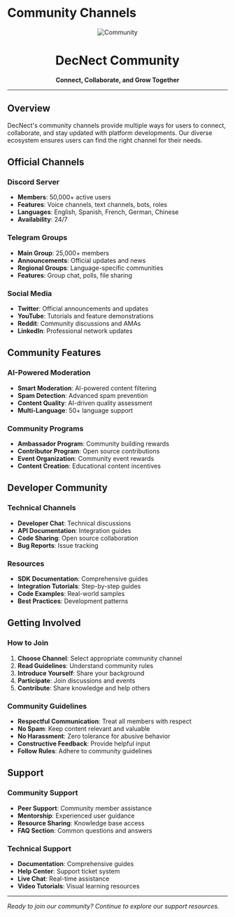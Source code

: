 # Community Channels

<div align="center">

![Community](https://via.placeholder.com/400x200/1a1a1a/ffffff?text=Community)

# DecNect Community

**Connect, Collaborate, and Grow Together**

</div>

---

## Overview

DecNect's community channels provide multiple ways for users to connect, collaborate, and stay updated with platform developments. Our diverse ecosystem ensures users can find the right channel for their needs.

## Official Channels

### Discord Server
- **Members**: 50,000+ active users
- **Features**: Voice channels, text channels, bots, roles
- **Languages**: English, Spanish, French, German, Chinese
- **Availability**: 24/7

### Telegram Groups
- **Main Group**: 25,000+ members
- **Announcements**: Official updates and news
- **Regional Groups**: Language-specific communities
- **Features**: Group chat, polls, file sharing

### Social Media
- **Twitter**: Official announcements and updates
- **YouTube**: Tutorials and feature demonstrations
- **Reddit**: Community discussions and AMAs
- **LinkedIn**: Professional network updates

## Community Features

### AI-Powered Moderation
- **Smart Moderation**: AI-powered content filtering
- **Spam Detection**: Advanced spam prevention
- **Content Quality**: AI-driven quality assessment
- **Multi-Language**: 50+ language support

### Community Programs
- **Ambassador Program**: Community building rewards
- **Contributor Program**: Open source contributions
- **Event Organization**: Community event rewards
- **Content Creation**: Educational content incentives

## Developer Community

### Technical Channels
- **Developer Chat**: Technical discussions
- **API Documentation**: Integration guides
- **Code Sharing**: Open source collaboration
- **Bug Reports**: Issue tracking

### Resources
- **SDK Documentation**: Comprehensive guides
- **Integration Tutorials**: Step-by-step guides
- **Code Examples**: Real-world samples
- **Best Practices**: Development patterns

## Getting Involved

### How to Join
1. **Choose Channel**: Select appropriate community channel
2. **Read Guidelines**: Understand community rules
3. **Introduce Yourself**: Share your background
4. **Participate**: Join discussions and events
5. **Contribute**: Share knowledge and help others

### Community Guidelines
- **Respectful Communication**: Treat all members with respect
- **No Spam**: Keep content relevant and valuable
- **No Harassment**: Zero tolerance for abusive behavior
- **Constructive Feedback**: Provide helpful input
- **Follow Rules**: Adhere to community guidelines

## Support

### Community Support
- **Peer Support**: Community member assistance
- **Mentorship**: Experienced user guidance
- **Resource Sharing**: Knowledge base access
- **FAQ Section**: Common questions and answers

### Technical Support
- **Documentation**: Comprehensive guides
- **Help Center**: Support ticket system
- **Live Chat**: Real-time assistance
- **Video Tutorials**: Visual learning resources

---

*Ready to join our community? Continue to explore our support resources.*